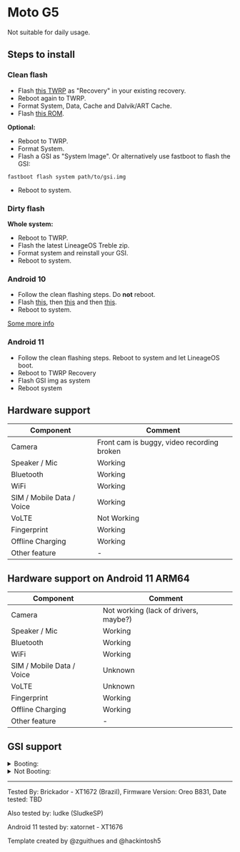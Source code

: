 # Moto G5

Not suitable for daily usage.

## Steps to install

### Clean flash
* Flash [this TWRP](https://drive.google.com/open?id=1XqpR6vYEbSXKZFD7StXc69jsh6YAOr3m) as "Recovery" in your existing recovery.
* Reboot again to TWRP.
* Format System, Data, Cache and Dalvik/ART Cache.
* Flash [this ROM](https://drive.google.com/a/al.educacao.sp.gov.br/uc?id=1onmjOKJAPFeiws8MXTyeMGwIIF6gguYj&export=download).

**Optional:**
* Reboot to TWRP.
* Format System.
* Flash a GSI as "System Image". Or alternatively use fastboot to flash the GSI:
```
fastboot flash system path/to/gsi.img
```
* Reboot to system.

### Dirty flash

**Whole system:**
* Reboot to TWRP.
* Flash the latest LineageOS Treble zip.
* Format system and reinstall your GSI.
* Reboot to system.

### Android 10
* Follow the clean flashing steps. Do **not** reboot.
* Flash [this](https://github.com/montanadevelopment/releases/releases/download/Android10Fixes-1/allzygotefix2.zip), then [this](https://github.com/montanadevelopment/releases/releases/download/Android10Fixes-1/lagfix-for-a_and_ab.zip) and then [this](https://github.com/montanadevelopment/releases/releases/download/Android10Fixes-1/Q-google-debloat.zip).
* Reboot to system.

[Some more info](https://t.me/g5treble)

### Android 11
* Follow the clean flashing steps. Reboot to system and let LineageOS boot.
* Reboot to TWRP Recovery
* Flash GSI img as system
* Reboot system

## Hardware support

| Component                 |      Comment                                              |
|---------------------------|-----------------------------------------------------------|
| Camera                    | Front cam is buggy, video recording broken                |
| Speaker / Mic             | Working                                                   |
| Bluetooth                 | Working                                                   |
| WiFi                      | Working                                                   |
| SIM / Mobile Data / Voice | Working                                                   |
| VoLTE                     | Not Working                                               |
| Fingerprint               | Working                                                   |
| Offline Charging          | Working                                                   |
| Other feature             | -                                                         |

## Hardware support on Android 11 ARM64

| Component                 |      Comment                                              |
|---------------------------|-----------------------------------------------------------|
| Camera                    | Not working (lack of drivers, maybe?)                     |
| Speaker / Mic             | Working                                                   |
| Bluetooth                 | Working                                                   |
| WiFi                      | Working                                                   |
| SIM / Mobile Data / Voice | Unknown                                                   |
| VoLTE                     | Unknown                                                   |
| Fingerprint               | Working                                                   |
| Offline Charging          | Working                                                   |
| Other feature             | -                                                         |


## GSI support

<details><summary>Booting:</summary>
<p>

[AOSP 11.0 v300.g](https://github.com/phhusson/treble_experimentations/releases/tag/v300.g)

</p>
</details>

<details><summary>Not Booting:</summary>
<p>

TBD
</p>
</details>

---

Tested By: Brickador - XT1672 (Brazil), Firmware Version: Oreo B831, Date tested: TBD

Also tested by: ludke (SludkeSP)

Android 11 tested by: xatornet - XT1676

Template created by @zguithues and @hackintosh5